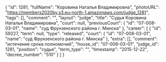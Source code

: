 {
    "id": 1281,
    "fullName": "Коровина Наталья Владимировна",
    "photoURL": "https://members2020by.s3.eu-north-1.amazonaws.com/judge_1281",
    "tags": [],
    "comment": "",
    "layout": "judge",
    "title": "Судья Коровина Наталья Владимировна",
    "court": null,
    "previousCourt": {
        "id": "07-008-03-01",
        "name": "суд Фрунзенского района г. Минска"
    },
    "career": [
        {
            "id": 59227,
            "term": null,
            "type": "released",
            "court": {
                "id": "07-008-03-01",
                "name": "суд Фрунзенского района г. Минска"
            },
            "extra": [],
            "comment": "истечение срока полномочий",
            "house_id": "07-008-03-01",
            "judge_id": 1281,
            "position": "судья",
            "term_type": "",
            "timestamp": "2015-12-22",
            "decree_number": "510"
        }
    ]
}